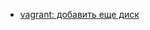 * [vagrant: добавить еще диск](/articles/vagrant%253A%20%D0%B4%D0%BE%D0%B1%D0%B0%D0%B2%D0%B8%D1%82%D1%8C%20%D0%B5%D1%89%D0%B5%20%D0%B4%D0%B8%D1%81%D0%BA.md)
